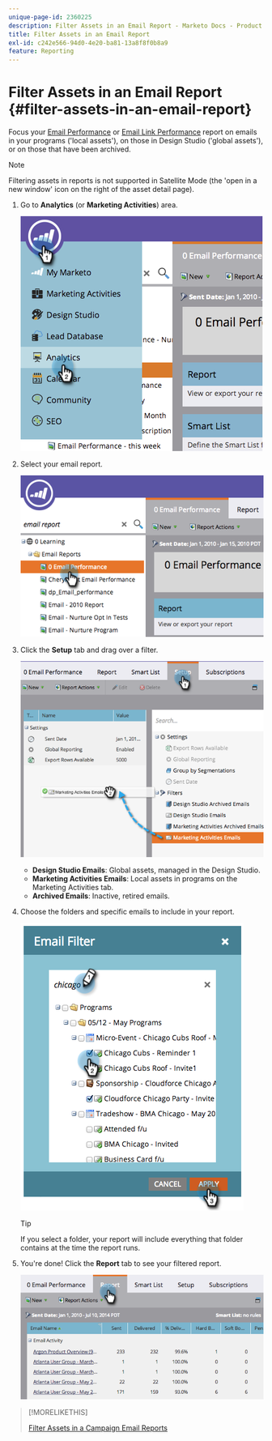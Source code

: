 ```yaml
---
unique-page-id: 2360225
description: Filter Assets in an Email Report - Marketo Docs - Product Documentation
title: Filter Assets in an Email Report
exl-id: c242e566-94d0-4e20-ba81-13a8f8f0b8a9
feature: Reporting
---
```

# Filter Assets in an Email Report {#filter-assets-in-an-email-report}

Focus your [Email Performance](/help/marketo/product-docs/email-marketing/email-programs/email-program-data/email-performance-report.md) or [Email Link Performance](/help/marketo/product-docs/email-marketing/email-programs/email-program-data/email-link-performance-report.md) report on emails in your programs ('local assets'), on those in Design Studio ('global assets'), or on those that have been archived.

>[!NOTE]
>
>Filtering assets in reports is not supported in Satellite Mode (the 'open in a new window' icon on the right of the asset detail page).

1. Go to **Analytics** (or **Marketing Activities**) area.

   ![](assets/image2014-9-16-15-3a53-3a26.png)

1. Select your email report.

   ![](assets/image2014-9-16-15-3a53-3a29.png)

1. Click the **Setup** tab and drag over a filter.

   ![](assets/image2014-9-16-15-3a53-3a32.png)

    * **Design Studio Emails**: Global assets, managed in the Design Studio.
    * **Marketing Activities Emails**: Local assets in programs on the Marketing Activities tab.
    * **Archived Emails**: Inactive, retired emails.

1. Choose the folders and specific emails to include in your report.

   ![](assets/image2014-9-16-15-3a53-3a36.png)

   >[!TIP]
   >
   >If you select a folder, your report will include everything that folder contains at the time the report runs.

1. You're done! Click the **Report** tab to see your filtered report.

   ![](assets/image2014-9-16-15-3a53-3a59.png)

>[!MORELIKETHIS]
>
>[Filter Assets in a Campaign Email Reports](/help/marketo/product-docs/reporting/basic-reporting/report-activity/filter-assets-in-a-campaign-email-reports.md)
